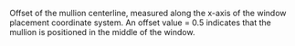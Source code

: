 Offset of the mullion centerline, measured along the x-axis of the window placement coordinate system. An offset value = 0.5 indicates that the mullion is positioned in the middle of the window.
